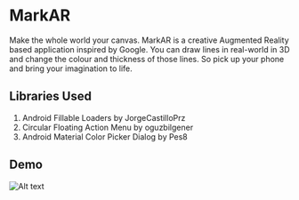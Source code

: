 # MarkAR

Make the whole world your canvas. MarkAR is a creative Augmented Reality based application inspired by Google.
You can draw lines in real-world in 3D and change the colour and thickness of those lines. 
So pick up your phone and bring your imagination to life.

## Libraries Used
1. Android Fillable Loaders by JorgeCastilloPrz
2. Circular Floating Action Menu by oguzbilgener
3. Android Material Color Picker Dialog by Pes8


## Demo
![Alt text](https://github.com/shivangchopra11/MarkAR/blob/master/ARDraw.gif)

